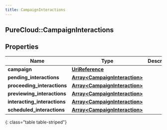 ```yaml
---
title: CampaignInteractions
---
```

## PureCloud::CampaignInteractions

## Properties

|Name | Type | Description | Notes|
|------------ | ------------- | ------------- | -------------|
| **campaign** | [**UriReference**](UriReference.html) |  | [optional] |
| **pending_interactions** | [**Array&lt;CampaignInteraction&gt;**](CampaignInteraction.html) |  | [optional] |
| **proceeding_interactions** | [**Array&lt;CampaignInteraction&gt;**](CampaignInteraction.html) |  | [optional] |
| **previewing_interactions** | [**Array&lt;CampaignInteraction&gt;**](CampaignInteraction.html) |  | [optional] |
| **interacting_interactions** | [**Array&lt;CampaignInteraction&gt;**](CampaignInteraction.html) |  | [optional] |
| **scheduled_interactions** | [**Array&lt;CampaignInteraction&gt;**](CampaignInteraction.html) |  | [optional] |
{: class="table table-striped"}


